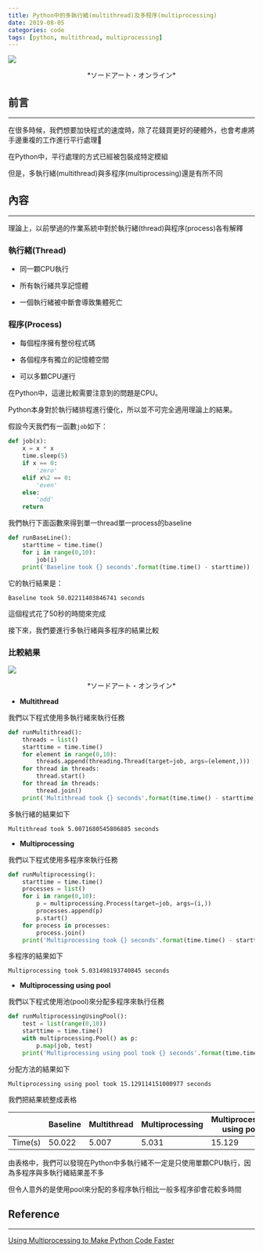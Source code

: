 ```yaml
---
title: Python中的多執行緒(multithread)及多程序(multiprocessing)
date: 2019-08-05
categories: code
tags: [python, multithread, multiprocessing]
---
```


![](http://i.imgur.com/7w9laRD.jpg)
<center>*ソードアート・オンライン*</center>

## 前言
----------

在很多時候，我們想要加快程式的速度時，除了花錢買更好的硬體外，也會考慮將手邊重複的工作進行平行處理

在Python中，平行處理的方式已經被包裝成特定模組

但是，多執行緒(multithread)與多程序(multiprocessing)還是有所不同

<!--more-->

## 內容
----------

理論上，以前學過的作業系統中對於執行緒(thread)與程序(process)各有解釋

### 執行緒(Thread)

- 同一顆CPU執行

- 所有執行緒共享記憶體

- 一個執行緒被中斷會導致集體死亡

### 程序(Process)

- 每個程序擁有整份程式碼

- 各個程序有獨立的記憶體空間

- 可以多顆CPU運行


在Python中，這邊比較需要注意到的問題是CPU。

Python本身對於執行緒排程進行優化，所以並不可完全適用理論上的結果。

假設今天我們有一函數`job`如下：

```python
def job(x):
    x = x * x
    time.sleep(5)
    if x == 0:
        'zero'
    elif x%2 == 0:
        'even'
    else:
        'odd'
    return
```

我們執行下面函數來得到單一thread單一process的baseline

```python
def runBaseLine():
    starttime = time.time()
    for i in range(0,10):
        job(i)
    print('Baseline took {} seconds'.format(time.time() - starttime))
```

它的執行結果是：

```
Baseline took 50.02211403846741 seconds
```

這個程式花了50秒的時間來完成

接下來，我們要進行多執行緒與多程序的結果比較


### 比較結果

![](http://i.imgur.com/wbFo504.png)
<center>*ソードアート・オンライン*</center>

- **Multithread**

我們以下程式使用多執行緒來執行任務

```python
def runMultithread():
    threads = list()
    starttime = time.time()
    for element in range(0,10):
        threads.append(threading.Thread(target=job, args=(element,)))
    for thread in threads:    
        thread.start()
    for thread in threads:
        thread.join()
    print('Multithread took {} seconds'.format(time.time() - starttime))
```

多執行緒的結果如下

```
Multithread took 5.0071680545806885 seconds
```

- **Multiprocessing**

我們以下程式使用多程序來執行任務

```python
def runMultiprocessing():
    starttime = time.time()
    processes = list()
    for i in range(0,10):
        p = multiprocessing.Process(target=job, args=(i,))
        processes.append(p)
        p.start()
    for process in processes:
        process.join()
    print('Multiprocessing took {} seconds'.format(time.time() - starttime))
```

多程序的結果如下

```
Multiprocessing took 5.031498193740845 seconds
```


- **Multiprocessing using pool**

我們以下程式使用池(pool)來分配多程序來執行任務

```python
def runMultiprocessingUsingPool():
    test = list(range(0,10))
    starttime = time.time()
    with multiprocessing.Pool() as p:
        p.map(job, test)
    print('Multiprocessing using pool took {} seconds'.format(time.time() - starttime))
```

分配方法的結果如下

```
Multiprocessing using pool took 15.129114151000977 seconds
```

我們把結果統整成表格

|         	| Baseline 	| Multithread 	| Multiprocessing 	| Multiprocessing using pool 	|
|---------	|----------	|-------------	|-----------------	|---------------------------	|
| Time(s) 	| 50.022   	| 5.007       	| 5.031           	| 15.129                     	|

由表格中，我們可以發現在Python中多執行緒不一定是只使用單顆CPU執行，因為多程序與多執行緒結果差不多

但令人意外的是使用pool來分配的多程序執行相比一般多程序卻會花較多時間


## Reference
----------

[Using Multiprocessing to Make Python Code Faster](https://medium.com/@urban_institute/using-multiprocessing-to-make-python-code-faster-23ea5ef996ba)

